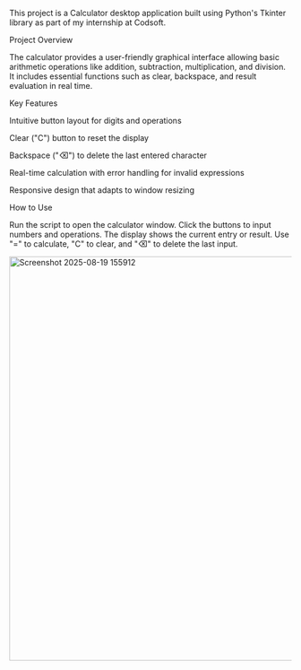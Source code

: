This project is a Calculator desktop application built using Python's Tkinter library as part of my internship at Codsoft.

Project Overview

The calculator provides a user-friendly graphical interface allowing basic arithmetic operations like addition, subtraction, multiplication, and division. It includes essential functions such as clear, backspace, and result evaluation in real time.

Key Features

Intuitive button layout for digits and operations

Clear ("C") button to reset the display

Backspace ("⌫") to delete the last entered character

Real-time calculation with error handling for invalid expressions

Responsive design that adapts to window resizing

How to Use

Run the script to open the calculator window. Click the buttons to input numbers and operations. The display shows the current entry or result. Use "=" to calculate, "C" to clear, and "⌫" to delete the last input.

<img width="561" height="721" alt="Screenshot 2025-08-19 155912" src="https://github.com/user-attachments/assets/fd6040c8-e163-44b8-a584-722d70ca9035" />
